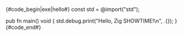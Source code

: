 {#code_begin|exe|hello#}
const std = @import("std");

pub fn main() void {
    std.debug.print("Hello, Zig SHOWTIME!\n", .{});
}
{#code_end#}